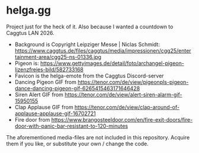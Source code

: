 # helga.gg

Project just for the heck of it. Also because I wanted a countdown to Caggtus LAN 2026.

- Background is Copyright Leipziger Messe | Niclas Schmidt: https://www.caggtus.de/files/caggtus/media/impressionen/cgg25/entertainment-area/cgg25-ns-01336.jpg
- Pigeon is: https://www.gettyimages.de/detail/foto/archangel-pigeon-lizenzfreies-bild/582733168
- Favicon is the helga-emote from the Caggtus Discord-server
- Dancing Pigeon GIF from https://tenor.com/de/view/pigeonpls-pigeon-dance-dancing-pigeon-gif-6265415463171646428
- Siren Alert GIF from https://tenor.com/de/view/alert-siren-alarm-gif-15950155
- Clap Applause GIF from https://tenor.com/de/view/clap-around-of-applause-applause-gif-16702721
- Fire door from https://www.brangosteeldoor.com/en/fire-exit-doors/fire-door-with-panic-bar-resistant-to-120-minutes

The aforementioned media-files are not included in this repository. Acquire them if you like, or substitute your own / change the code.
